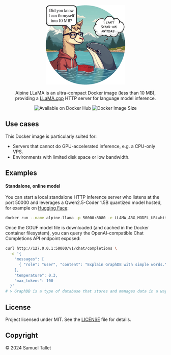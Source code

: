 <div align="center">
  <img width="250px" height="auto" src="https://github.com/SamuelTallet/alpine-llama-cpp-server/blob/main/assets/alpine-llama-image-size-rounded-with-bubbles-500px.png?raw=true">
  
  Alpine LLaMA is an ultra-compact Docker image (less than 10 MB), providing a [LLaMA.cpp](https://github.com/ggerganov/llama.cpp) HTTP server for language model inference.
</div>
<div align="center">
  <img alt="Available on Docker Hub" src="https://img.shields.io/badge/available_on-dockerhub-2496ed?style=flat&logo=docker&color=%232496ed">
  <img alt="Docker Image Size" src="https://img.shields.io/docker/image-size/samueltallet/alpine-llama-cpp-server?style=flat&color=%236db33f">
</div>

## Use cases

This Docker image is particularly suited for:
- Servers that cannot do GPU-accelerated inference, e.g. a CPU-only VPS.
- Environments with limited disk space or low bandwidth.

## Examples

#### Standalone, online model

You can start a local standalone HTTP inference server who listens at the port 50000 and leverages a Qwen2.5-Coder 1.5B quantized model hosted, for example on [Hugging Face](https://huggingface.co/):

```bash
docker run --name alpine-llama -p 50000:8080 -e LLAMA_ARG_MODEL_URL=https://huggingface.co/bartowski/Qwen2.5-Coder-1.5B-Instruct-GGUF/resolve/main/Qwen2.5-Coder-1.5B-Instruct-Q4_K_M.gguf -e LLAMA_ARG_CTX_SIZE=2048 samueltallet/alpine-llama-cpp-server
```

Once the GGUF model file is downloaded (and cached in the Docker container filesystem), you can query the OpenAI-compatible Chat Completions API endpoint exposed:

```bash
curl http://127.0.0.1:50000/v1/chat/completions \
  -d '{
    "messages": [
      { "role": "user", "content": "Explain GraphDB with simple words." }
    ],
    "temperature": 0.3,
    "max_tokens": 100
  }'
# > GraphDB is a type of database that stores and manages data in a way that is similar to the way people think about things in the world. It uses a graph data model, which means that it stores data in nodes and edges, where nodes represent entities and edges represent relationships between those entities [...]
```

## License

Project licensed under MIT. See the [LICENSE](https://github.com/SamuelTallet/alpine-llama-cpp-server/blob/main/LICENSE) file for details.

## Copyright

© 2024 Samuel Tallet
